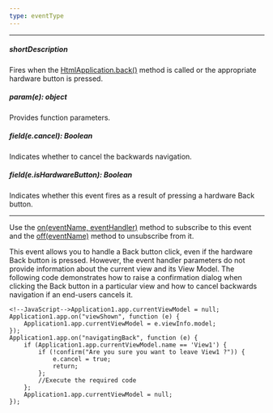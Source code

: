 ```yaml
---
type: eventType
---
```

---
##### shortDescription
Fires when the [HtmlApplication.back()](/api-reference/40%20SPA%20Framework/HtmlApplication/3%20Methods/back().md '/Documentation/ApiReference/SPA_Framework/HtmlApplication/Methods/#back') method is called or the appropriate hardware button is pressed.

##### param(e): object
Provides function parameters.

##### field(e.cancel): Boolean
Indicates whether to cancel the backwards navigation.

##### field(e.isHardwareButton): Boolean
Indicates whether this event fires as a result of pressing a hardware Back button.

---
Use the [on(eventName, eventHandler)](/api-reference/10%20UI%20Widgets/EventsMixin/3%20Methods/on(eventName_eventHandler).md '/Documentation/ApiReference/SPA_Framework/ViewCache/Methods/#oneventName_eventHandler') method to subscribe to this event and the [off(eventName)](/api-reference/10%20UI%20Widgets/EventsMixin/3%20Methods/off(eventName).md '/Documentation/ApiReference/SPA_Framework/ViewCache/Methods/#offeventName') method to unsubscribe from it.

This event allows you to handle a Back button click, even if the hardware Back button is pressed. However, the event handler parameters do not provide information about the current view and its View Model. The following code demonstrates how to raise a confirmation dialog when clicking the Back button in a particular view and how to cancel backwards navigation if an end-users cancels it.

	<!--JavaScript-->Application1.app.currentViewModel = null;
	Application1.app.on("viewShown", function (e) {
		Application1.app.currentViewModel = e.viewInfo.model;
	});
	Application1.app.on("navigatingBack", function (e) {
		if (Application1.app.currentViewModel.name == 'View1') {
			if (!confirm("Are you sure you want to leave View1 ?")) {
				e.cancel = true;
				return;
			};
			//Execute the required code
		};
		Application1.app.currentViewModel = null;
	});